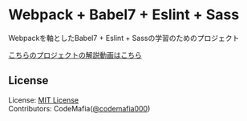 # Webpack + Babel7 + Eslint + Sass
Webpackを軸としたBabel7 + Eslint + Sassの学習のためのプロジェクト

[こちらのプロジェクトの解説動画はこちら]()

## License
License: [MIT License](https://opensource.org/licenses/MIT)  
Contributors: CodeMafia([@codemafia000](https://twitter.com/codemafia000))  
